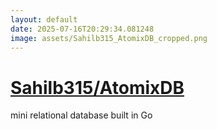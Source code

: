 ```yaml
---
layout: default
date: 2025-07-16T20:29:34.081248
image: assets/Sahilb315_AtomixDB_cropped.png
---
```


# [Sahilb315/AtomixDB](https://github.com/Sahilb315/AtomixDB)

mini relational database built in Go
